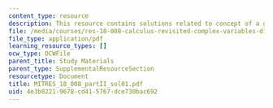 ```yaml
---
content_type: resource
description: This resource contains solutions related to concept of a general equations.
file: /media/courses/res-18-008-calculus-revisited-complex-variables-differential-equations-and-linear-algebra-fall-2011/4e3b02219678cd415767dce730bac692_MITRES_18_008_partII_sol01.pdf
file_type: application/pdf
learning_resource_types: []
ocw_type: OCWFile
parent_title: Study Materials
parent_type: SupplementalResourceSection
resourcetype: Document
title: MITRES_18_008_partII_sol01.pdf
uid: 4e3b0221-9678-cd41-5767-dce730bac692
---
```

